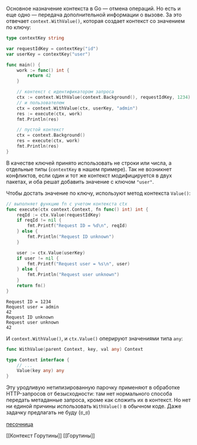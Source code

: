 Основное назначение контекста в Go — отмена операций. Но есть и еще одно — передача дополнительной информации о вызове. За это отвечает `context.WithValue()`, которая создает контекст со значением по ключу:

```go
type contextKey string

var requestIdKey = contextKey("id")
var userKey = contextKey("user")

func main() {
    work := func() int {
        return 42
    }

    // контекст с идентификатором запроса
    ctx := context.WithValue(context.Background(), requestIdKey, 1234)
    // и пользователем
    ctx = context.WithValue(ctx, userKey, "admin")
    res := execute(ctx, work)
    fmt.Println(res)

    // пустой контекст
    ctx = context.Background()
    res = execute(ctx, work)
    fmt.Println(res)
}
```

В качестве ключей принято использовать не строки или числа, а отдельные типы (`contextKey` в нашем примере). Так не возникнет конфликтов, если один и тот же контекст модифицируется в двух пакетах, и оба решат добавить значение с ключом `"user"`.

Чтобы достать значение по ключу, используют метод контекста `Value()`:

```go
// выполняет функцию fn с учетом контекста ctx
func execute(ctx context.Context, fn func() int) int {
    reqId := ctx.Value(requestIdKey)
    if reqId != nil {
        fmt.Printf("Request ID = %d\n", reqId)
    } else {
        fmt.Println("Request ID unknown")
    }

    user := ctx.Value(userKey)
    if user != nil {
        fmt.Printf("Request user = %s\n", user)
    } else {
        fmt.Println("Request user unknown")
    }
    return fn()
}
```

```no-highlight
Request ID = 1234
Request user = admin
42
Request ID unknown
Request user unknown
42
```

И `context.WithValue()`, и `ctx.Value()` оперируют значениями типа `any`:

```go
func WithValue(parent Context, key, val any) Context

type Context interface {
    // ...
    Value(key any) any
}
```

Эту уродливую нетипизированную парочку применяют в обработке HTTP-запросов от безысходности: там нет нормального способа передать метаданные запроса, кроме как сложить их в контекст. Но нет ни единой причины использовать `WithValue()` в обычном коде. Даже задачку предлагать не буду (ಠ_ಠ)

[песочница](https://go.dev/play/p/mYkb3TnLvU5)

[[Контекст Горутины]] [[Горутины]]